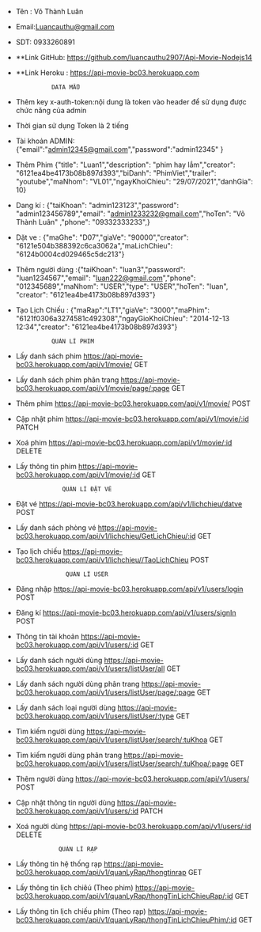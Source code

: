 - Tên : Võ Thành Luân
- Email:Luancauthu@gmail.com
- SDT: 0933260891
- **Link GitHub:  https://github.com/luancauthu2907/Api-Movie-Nodejs14
- **Link Heroku : https://api-movie-bc03.herokuapp.com

                DATA MẪU 
- Thêm key  x-auth-token:nội dung là token  vào header để sử dụng được chức năng của admin
- Thời gian sử dụng Token là 2 tiếng 
- Tài khoản ADMIN: 
 {"email":"admin12345@gmail.com","password":"admin12345" }
- Thêm Phim {"title": "Luan1","description": "phim hay lắm","creator": "6121ea4be4173b08b897d393","biDanh": "PhimViet","trailer": "youtube","maNhom": "VL01","ngayKhoiChieu": "29/07/2021","danhGia": 10}
- Dang kí :  {"taiKhoan": "admin123123","password": "admin123456789","email": "admin1233232@gmail.com","hoTen": "Võ Thành Luân" ,"phone": "09332333233",}
- Dặt ve : {"maGhe": "D07","giaVe": "90000","creator": "6121e504b388392c6ca3062a","maLichChieu": "6124b0004cd029465c5dc213"}
- Thêm người dùng :{"taiKhoan": "luan3","password": "luan1234567","email": "luan222@gmail.com","phone": "012345689","maNhom": "USER","type": "USER","hoTen": "luan", "creator": "6121ea4be4173b08b897d393"}
- Tạo Lịch Chiếu : {"maRap":"LT1","giaVe": "3000","maPhim": "6121f0306a3274581c492308","ngayGioKhoiChieu": "2014-12-13 12:34","creator": "6121ea4be4173b08b897d393"}


                QUẢN LÍ PHIM
 - Lấy danh sách phim                                           https://api-movie-bc03.herokuapp.com/api/v1/movie/                       GET
 - Lấy danh sách phim phân trang                                https://api-movie-bc03.herokuapp.com/api/v1/movie/page/:page             GET             
 - Thêm phim                                                    https://api-movie-bc03.herokuapp.com/api/v1/movie/                       POST           
 - Cập nhật phim                                                https://api-movie-bc03.herokuapp.com/api/v1/movie/:id                    PATCH           
 - Xoá phim                                                     https://api-movie-bc03.herokuapp.com/api/v1/movie/:id                    DELETE    
 - Lấy thông tin phim                                           https://api-movie-bc03.herokuapp.com/api/v1/movie/:id                    GET         



                    QUẢN LÍ ĐẶT VÉ 
- Đặt vé                                                      https://api-movie-bc03.herokuapp.com/api/v1/lichchieu/datve                      POST            
- Lấy danh sách phòng vé                                      https://api-movie-bc03.herokuapp.com/api/v1/lichchieu/GetLichChieu/:id           GET            
- Tạo lịch chiếu                                              https://api-movie-bc03.herokuapp.com/api/v1/lichchieu//TaoLichChieu              POST                 


                    QUẢN LÍ USER 
 - Đăng nhập                                                   https://api-movie-bc03.herokuapp.com/api/v1/users/login                                  POST       
 - Đăng kí                                                     https://api-movie-bc03.herokuapp.com/api/v1/users/signIn                                 POST  
 - Thông tin tài khoản                                         https://api-movie-bc03.herokuapp.com/api/v1/users/:id                                    GET   
 - Lấy danh sách người dùng                                    https://api-movie-bc03.herokuapp.com/api/v1/users/listUser/all                           GET
 - Lấy danh sách người dùng phân trang                         https://api-movie-bc03.herokuapp.com/api/v1/users/listUser/page/:page                    GET 
 - Lấy danh sách loại người dùng                               https://api-movie-bc03.herokuapp.com/api/v1/users/listUser/:type                         GET         
 - Tìm kiếm người dùng                                         https://api-movie-bc03.herokuapp.com/api/v1/users/listUser/search/:tuKhoa                GET    
 - Tìm kiếm người dùng phân trang                              https://api-movie-bc03.herokuapp.com/api/v1/users/listUser/search/:tuKhoa/:page          GET  
 - Thêm người dùng                                             https://api-movie-bc03.herokuapp.com/api/v1/users/                                       POST
 - Cập nhật thông tin người dùng                               https://api-movie-bc03.herokuapp.com/api/v1/users/:id                                    PATCH
 - Xoá người dùng                                              https://api-movie-bc03.herokuapp.com/api/v1/users/:id                                    DELETE


                   QUẢN LÍ RẠP 
- Lấy thông tin hệ thống rạp                                 https://api-movie-bc03.herokuapp.com/api/v1/quanLyRap/thongtinrap                         GET
- Lấy thông tin lịch chiêú (Theo phim)                       https://api-movie-bc03.herokuapp.com/api/v1/quanLyRap/thongTinLichChieuRap/:id            GET
- Lấy thông tin lịch chiếu phim (Theo rạp)                   https://api-movie-bc03.herokuapp.com/api/v1/quanLyRap/thongTinLichChieuPhim/:id           GET  


